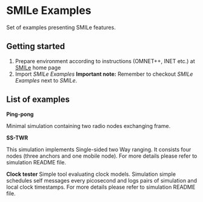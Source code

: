 # SMILe Examples
Set of examples presenting SMILe features.

## Getting started
1. Prepare environment according to instructions (OMNET++, INET etc.) at [SMILe](https://github.com/goofacz/smile) home page
2. Import _SMILe Examples_ **Important note:** Remember to checkout _SMILe Examples_ next to _SMILe_.

## List of examples
**Ping-pong**

Minimal simulation containing two radio nodes exchanging frame.

**SS-TWR**

This simulation implements Single-sided two Way ranging. It consists four nodes (three anchors and one mobile node). For more details please refer to simulation README file.

**Clock tester**
Simple tool evaluating clock models. Simulation simple schedules self messages every picosecond and logs pairs of simulation and local clock timestamps. For more details please refer to simulation README file.
